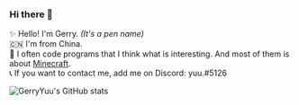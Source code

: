 ### Hi there 👋
:sparkles: Hello! I'm Gerry. *(It's a pen name)*<br>
:cn: I'm from China.<br>
:memo: I often code programs that I think what is interesting. And most of them is about [Minecraft](https://www.minecraft.net/).<br>
:telephone_receiver: If you want to contact me, add me on Discord: yuu.#5126

![GerryYuu's GitHub stats](https://github-readme-stats.vercel.app/api?username=GerryYuu&show_icons=true)
